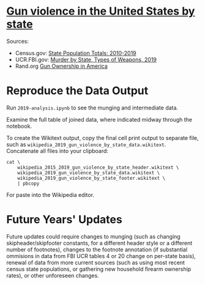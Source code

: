 # [Gun violence in the United States by state](https://en.wikipedia.org/wiki/Gun_violence_in_the_United_States_by_state)

Sources:

- Census.gov: [State Population Totals: 2010-2019](https://www.census.gov/data/datasets/time-series/demo/popest/2010s-state-total.html)
- UCR.FBI.gov: [Murder by State, Types of Weapons, 2019](https://ucr.fbi.gov/crime-in-the-u.s/2019/crime-in-the-u.s.-2019/tables/table-20)
- Rand.org [Gun Ownership in America](https://www.rand.org/research/gun-policy/gun-ownership.html)

# Reproduce the Data Output

Run `2019-analysis.ipynb` to see the munging and intermediate data.

Examine the full table of joined data, where indicated midway through the notebook.

To create the Wikitext output, copy the final cell print output to separate file, such as
`wikipedia_2019_gun_violence_by_state_data.wikitext`. Concatenate all files into your clipboard:

```
cat \
    wikipedia_2015_2019_gun_violence_by_state_header.wikitext \
    wikipedia_2019_gun_violence_by_state_data.wikitext \
    wikipedia_2019_gun_violence_by_state_footer.wikitext \
    | pbcopy
```

For paste into the Wikipedia editor.

# Future Years' Updates

Future updates could require changes to munging (such as changing skipheader/skipfooter constants,
for a different header style or a different number of footnotes), changes to the footnote annotation
(if substantial ommisions in data from FBI UCR tables 4 or 20 change on per-state basis), renewal of data
from more current sources (such as using most recent census state populations, or gathering new household
firearm ownership rates), or other unforeseen changes.